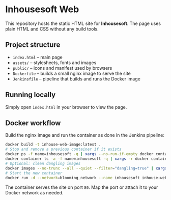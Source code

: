 # Inhousesoft Web

This repository hosts the static HTML site for **Inhousesoft**. The page uses plain HTML and CSS without any build tools.

## Project structure
- `index.html` – main page
- `assets/` – stylesheets, fonts and images
- `public/` – icons and manifest used by browsers
- `Dockerfile` – builds a small nginx image to serve the site
- `Jenkinsfile` – pipeline that builds and runs the Docker image

## Running locally
Simply open `index.html` in your browser to view the page.

## Docker workflow
Build the nginx image and run the container as done in the Jenkins pipeline:

```bash
docker build -t inhouse-web-image:latest .
# Stop and remove a previous container if it exists
docker ps -f name=inhousesoft -q | xargs --no-run-if-empty docker container stop
docker container ls -a -f name=inhousesoft -q | xargs -r docker container rm
# Optional: clean dangling images
docker images --no-trunc --all --quiet --filter="dangling=true" | xargs --no-run-if-empty docker rmi
# Start the new container
docker run -d --network=blooming_network --name inhousesoft inhouse-web-image:latest
```

The container serves the site on port `80`. Map the port or attach it to your Docker network as needed.


